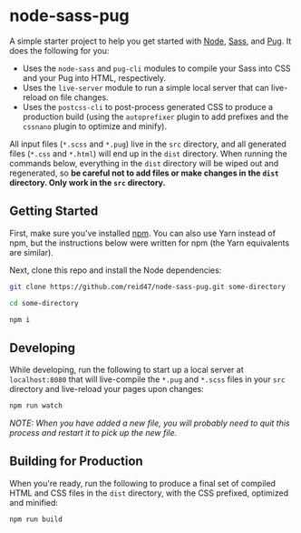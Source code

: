 # node-sass-pug

A simple starter project to help you get started with [Node](https://nodejs.org/), [Sass](http://sass-lang.com/), and [Pug](https://pugjs.org/). It does the following for you:

- Uses the `node-sass` and `pug-cli` modules to compile your Sass into CSS and your Pug into HTML, respectively.
- Uses the `live-server` module to run a simple local server that can live-reload on file changes.
- Uses the `postcss-cli` to post-process generated CSS to produce a production build (using the `autoprefixer` plugin to add prefixes and the `cssnano` plugin to optimize and minify).

All input files (`*.scss` and `*.pug`) live in the `src` directory, and all generated files (`*.css` and `*.html`) will end up in the `dist` directory. When running the commands below, everything in the `dist` directory will be wiped out and regenerated, so **be careful not to add files or make changes in the `dist` directory. Only work in the `src` directory.**

## Getting Started

First, make sure you've installed [npm](https://www.npmjs.com/get-npm). You can also use Yarn instead of npm, but the instructions below were written for npm (the Yarn equivalents are similar).

Next, clone this repo and install the Node dependencies:

```bash
git clone https://github.com/reid47/node-sass-pug.git some-directory

cd some-directory

npm i
```

## Developing

While developing, run the following to start up a local server at `localhost:8080` that will live-compile the `*.pug` and `*.scss` files in your `src` directory and live-reload your pages upon changes:

```bash
npm run watch
```

*NOTE: When you have added a new file, you will probably need to quit this process and restart it to pick up the new file.*

## Building for Production

When you're ready, run the following to produce a final set of compiled HTML and CSS files in the `dist` directory, with the CSS prefixed, optimized and minified:

```bash
npm run build
```
